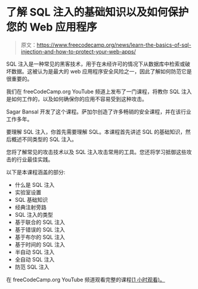 # 了解 SQL 注入的基础知识以及如何保护您的 Web 应用程序

> 原文：<https://www.freecodecamp.org/news/learn-the-basics-of-sql-injection-and-how-to-protect-your-web-apps/>

SQL 注入是一种常见的黑客技术，用于在未经许可的情况下从数据库中检索或破坏数据。这被认为是最大的 web 应用程序安全风险之一，因此了解如何防范它是很重要的。

我们在 freeCodeCamp.org YouTube 频道上发布了一门课程，将教你 SQL 注入是如何工作的，以及如何确保你的应用不容易受到这种攻击。

Sagar Bansal 开发了这个课程。萨加尔创造了许多畅销的安全课程，并在该行业工作多年。

要理解 SQL 注入，你首先需要理解 SQL。本课程首先讲述 SQL 的基础知识，然后概述不同类型的 SQL 注入。

您将了解常见的攻击技术以及 SQL 注入攻击常用的工具。您还将学习抵御这些攻击的行业最佳实践。

以下是本课程涵盖的部分:

*   什么是 SQL 注入
*   实验室设置
*   SQL 基础知识
*   经典注射旁路
*   SQL 注入的类型
*   基于联合的 SQL 注入
*   基于错误的 SQL 注入
*   基于布尔的 SQL 注入
*   基于时间的 SQL 注入
*   半自动 SQL 注入
*   全自动 SQL 注入
*   防范 SQL 注入

在 freeCodeCamp.org YouTube 频道观看完整的课程[(1 小时观看)。](https://www.youtube.com/watch?v=2nXOxLpeu80)